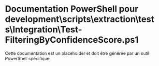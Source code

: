 # Documentation PowerShell pour development\scripts\extraction\tests\Integration\Test-FilteringByConfidenceScore.ps1

Cette documentation est un placeholder et doit être générée par un outil PowerShell spécifique.
